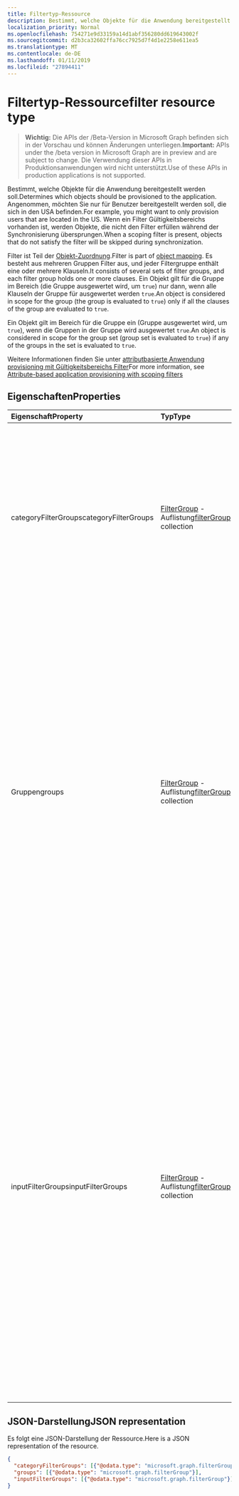 ```yaml
---
title: Filtertyp-Ressource
description: Bestimmt, welche Objekte für die Anwendung bereitgestellt werden soll. Angenommen, möchten Sie nur für Benutzer bereitgestellt werden soll, die sich in den USA befinden. Wenn ein Filter Gültigkeitsbereichs vorhanden ist, werden Objekte, die nicht den Filter erfüllen während der Synchronisierung übersprungen.
localization_priority: Normal
ms.openlocfilehash: 754271e9d33159a14d1abf356280dd619643002f
ms.sourcegitcommit: d2b3ca32602ffa76cc7925d7f4d1e2258e611ea5
ms.translationtype: MT
ms.contentlocale: de-DE
ms.lasthandoff: 01/11/2019
ms.locfileid: "27894411"
---
```

# <a name="filter-resource-type"></a><span data-ttu-id="6756d-105">Filtertyp-Ressource</span><span class="sxs-lookup"><span data-stu-id="6756d-105">filter resource type</span></span>

> <span data-ttu-id="6756d-106">**Wichtig:** Die APIs der /Beta-Version in Microsoft Graph befinden sich in der Vorschau und können Änderungen unterliegen.</span><span class="sxs-lookup"><span data-stu-id="6756d-106">**Important:** APIs under the /beta version in Microsoft Graph are in preview and are subject to change.</span></span> <span data-ttu-id="6756d-107">Die Verwendung dieser APIs in Produktionsanwendungen wird nicht unterstützt.</span><span class="sxs-lookup"><span data-stu-id="6756d-107">Use of these APIs in production applications is not supported.</span></span>

<span data-ttu-id="6756d-108">Bestimmt, welche Objekte für die Anwendung bereitgestellt werden soll.</span><span class="sxs-lookup"><span data-stu-id="6756d-108">Determines which objects should be provisioned to the application.</span></span> <span data-ttu-id="6756d-109">Angenommen, möchten Sie nur für Benutzer bereitgestellt werden soll, die sich in den USA befinden.</span><span class="sxs-lookup"><span data-stu-id="6756d-109">For example, you might want to only provision users that are located in the US.</span></span> <span data-ttu-id="6756d-110">Wenn ein Filter Gültigkeitsbereichs vorhanden ist, werden Objekte, die nicht den Filter erfüllen während der Synchronisierung übersprungen.</span><span class="sxs-lookup"><span data-stu-id="6756d-110">When a scoping filter is present, objects that do not satisfy the filter will be skipped during synchronization.</span></span>

<span data-ttu-id="6756d-111">Filter ist Teil der [Objekt-Zuordnung](synchronization-objectmapping.md).</span><span class="sxs-lookup"><span data-stu-id="6756d-111">Filter is part of [object mapping](synchronization-objectmapping.md).</span></span> <span data-ttu-id="6756d-112">Es besteht aus mehreren Gruppen Filter aus, und jeder Filtergruppe enthält eine oder mehrere Klauseln.</span><span class="sxs-lookup"><span data-stu-id="6756d-112">It consists of several sets of filter groups, and each filter group holds one or more clauses.</span></span> <span data-ttu-id="6756d-113">Ein Objekt gilt für die Gruppe im Bereich (die Gruppe ausgewertet wird, um `true`) nur dann, wenn alle Klauseln der Gruppe für ausgewertet werden `true`.</span><span class="sxs-lookup"><span data-stu-id="6756d-113">An object is considered in scope for the group (the group is evaluated to `true`) only if all the clauses of the group are evaluated to `true`.</span></span>

<span data-ttu-id="6756d-114">Ein Objekt gilt im Bereich für die Gruppe ein (Gruppe ausgewertet wird, um `true`), wenn die Gruppen in der Gruppe wird ausgewertet `true`.</span><span class="sxs-lookup"><span data-stu-id="6756d-114">An object is considered in scope for the group set (group set is evaluated to `true`) if any of the groups in the set is evaluated to `true`.</span></span>

<span data-ttu-id="6756d-115">Weitere Informationen finden Sie unter [attributbasierte Anwendung provisioning mit Gültigkeitsbereichs Filter](https://docs.microsoft.com/en-us/azure/active-directory/active-directory-saas-scoping-filters)</span><span class="sxs-lookup"><span data-stu-id="6756d-115">For more information, see [Attribute-based application provisioning with scoping filters](https://docs.microsoft.com/en-us/azure/active-directory/active-directory-saas-scoping-filters)</span></span>

## <a name="properties"></a><span data-ttu-id="6756d-116">Eigenschaften</span><span class="sxs-lookup"><span data-stu-id="6756d-116">Properties</span></span>
| <span data-ttu-id="6756d-117">Eigenschaft</span><span class="sxs-lookup"><span data-stu-id="6756d-117">Property</span></span>     | <span data-ttu-id="6756d-118">Typ</span><span class="sxs-lookup"><span data-stu-id="6756d-118">Type</span></span>   |<span data-ttu-id="6756d-119">Beschreibung</span><span class="sxs-lookup"><span data-stu-id="6756d-119">Description</span></span>|
|:---------------|:--------|:----------|
|<span data-ttu-id="6756d-120">categoryFilterGroups</span><span class="sxs-lookup"><span data-stu-id="6756d-120">categoryFilterGroups</span></span>|<span data-ttu-id="6756d-121">[FilterGroup](synchronization-filtergroup.md) -Auflistung</span><span class="sxs-lookup"><span data-stu-id="6756d-121">[filterGroup](synchronization-filtergroup.md) collection</span></span>|<span data-ttu-id="6756d-122">`*Experimental*`Filter für Gruppe festgelegt werden, ob die angegebene Objekt gehört und im Rahmen dieser Zuordnung Objekt verarbeitet werden soll.</span><span class="sxs-lookup"><span data-stu-id="6756d-122">`*Experimental*` Filter group set used to decide whether given object belongs and should be processed as part of this object mapping.</span></span> <span data-ttu-id="6756d-123">Ein Objekt gilt im Bereich \*, wenn die Gruppen in der Auflistung ausgewertet wird, um `true` \*.</span><span class="sxs-lookup"><span data-stu-id="6756d-123">An object is considered in scope *if ANY of the groups in the collection is evaluated to `true`*.</span></span>|
|<span data-ttu-id="6756d-124">Gruppen</span><span class="sxs-lookup"><span data-stu-id="6756d-124">groups</span></span>|<span data-ttu-id="6756d-125">[FilterGroup](synchronization-filtergroup.md) -Auflistung</span><span class="sxs-lookup"><span data-stu-id="6756d-125">[filterGroup](synchronization-filtergroup.md) collection</span></span>|<span data-ttu-id="6756d-126">Filter verwendet, um zu entscheiden, ob das angegebene Objekt in den Bereich für die Bereitstellung ist Gruppe festgelegt.</span><span class="sxs-lookup"><span data-stu-id="6756d-126">Filter group set used to decide whether given object is in scope for provisioning.</span></span> <span data-ttu-id="6756d-127">**Dies ist der Filter, die in den meisten Fällen verwendet werden soll**.</span><span class="sxs-lookup"><span data-stu-id="6756d-127">**This is the filter which should be used in most cases**.</span></span> <span data-ttu-id="6756d-128">Wenn ein Objekt verwendet, um diesen Filter zu einem bestimmten Zeitpunkt, zu erfüllen und klicken Sie dann auf das Objekt oder die Filter geändert wurde, sodass dieser Filter nicht ist mehr, entsprechendes Objekt erfüllt \* erhalten Ihre Bereitstellung ".</span><span class="sxs-lookup"><span data-stu-id="6756d-128">If an object used to satisfy this filter at a given moment, and then the object or the filter was changed so that filter is not satisfied any longer, such object \*will get de-provisioned".</span></span> <span data-ttu-id="6756d-129">Ein Objekt gilt im Bereich \*, wenn die Gruppen in der Auflistung ausgewertet wird, um `true` \*.</span><span class="sxs-lookup"><span data-stu-id="6756d-129">An object is considered in scope *if ANY of the groups in the collection is evaluated to `true`*.</span></span>|
|<span data-ttu-id="6756d-130">inputFilterGroups</span><span class="sxs-lookup"><span data-stu-id="6756d-130">inputFilterGroups</span></span>|<span data-ttu-id="6756d-131">[FilterGroup](synchronization-filtergroup.md) -Auflistung</span><span class="sxs-lookup"><span data-stu-id="6756d-131">[filterGroup](synchronization-filtergroup.md) collection</span></span>|<span data-ttu-id="6756d-132">`*Experimental*`Filter zum Herausfiltern von Objekten im frühen Stadium aus dem Verzeichnis zu lesen Gruppe festgelegt.</span><span class="sxs-lookup"><span data-stu-id="6756d-132">`*Experimental*` Filter group set used to filter out objects at the early stage of reading them from the directory.</span></span> <span data-ttu-id="6756d-133">Wenn ein Objekt nicht diesen Filter entsprechen wird es nicht weiter verarbeitet werden.</span><span class="sxs-lookup"><span data-stu-id="6756d-133">If an object doesn't satisfy this filter it will not be processed further.</span></span> <span data-ttu-id="6756d-134">Wichtig zu verstehen, wenn ein Objekt verwendet, um diesen Filter zu einem bestimmten Zeitpunkt zu erfüllen, und klicken Sie dann das Objekt oder die Filter geändert wurde, ist dieser Filter nicht mehr erfüllt ist, das Objekt Netzwerktools *nicht Ihre Bereitstellung abgerufen wird*.</span><span class="sxs-lookup"><span data-stu-id="6756d-134">Important to understand is that if an object used to satisfy this filter at a given moment, and then the object or the filter was changed so that filter is no longer satisfied, such object *will NOT get de-provisioned*.</span></span> <span data-ttu-id="6756d-135">Ein Objekt gilt im Bereich \*, wenn die Gruppen in der Auflistung ausgewertet wird, um `true` \*.</span><span class="sxs-lookup"><span data-stu-id="6756d-135">An object is considered in scope *if ANY of the groups in the collection is evaluated to `true`*.</span></span> |

## <a name="json-representation"></a><span data-ttu-id="6756d-136">JSON-Darstellung</span><span class="sxs-lookup"><span data-stu-id="6756d-136">JSON representation</span></span>

<span data-ttu-id="6756d-137">Es folgt eine JSON-Darstellung der Ressource.</span><span class="sxs-lookup"><span data-stu-id="6756d-137">Here is a JSON representation of the resource.</span></span>

<!-- {
  "blockType": "resource",
  "optionalProperties": [

  ],
  "@odata.type": "microsoft.graph.filter"
}-->

```json
{
  "categoryFilterGroups": [{"@odata.type": "microsoft.graph.filterGroup"}],
  "groups": [{"@odata.type": "microsoft.graph.filterGroup"}],
  "inputFilterGroups": [{"@odata.type": "microsoft.graph.filterGroup"}]
}

```

<!-- uuid: 8fcb5dbc-d5aa-4681-8e31-b001d5168d79
2015-10-25 14:57:30 UTC -->
<!-- {
  "type": "#page.annotation",
  "description": "filter resource",
  "keywords": "",
  "section": "documentation",
  "tocPath": ""
}-->
